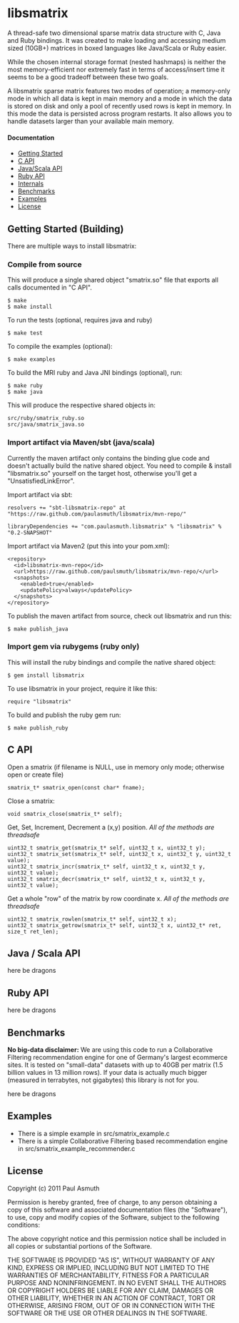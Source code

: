 libsmatrix
==========

A thread-safe two dimensional sparse matrix data structure with C, Java and Ruby bindings.
It was created to make loading and accessing medium sized (10GB+) matrices in boxed languages
like Java/Scala or Ruby easier.

While the chosen internal storage format (nested hashmaps) is neither the most memory-efficient
nor extremely fast in terms of access/insert time it seems to be a good tradeoff between these
two goals.

A libsmatrix sparse matrix features two modes of operation; a memory-only mode in which all data
is kept in main memory and a mode in which the data is stored on disk and only a pool of recently
used rows is kept in memory. In this mode the data is persisted across program restarts. It also
allows you to handle datasets larger than your available main memory.

#### Documentation

+ [Getting Started](#getting-started)
+ [C API](#c-api)
+ [Java/Scala API](#fnord)
+ [Ruby API](#ruby-api)
+ [Internals](#internals)
+ [Benchmarks](#benchmarks)
+ [Examples](#examples)
+ [License](#license)


Getting Started (Building)
--------------------------

There are multiple ways to install libsmatrix:

### Compile from source

This will produce a single shared object "smatrix.so" file that exports all calls documented
in "C API".

    $ make
    $ make install

To run the tests (optional, requires java and ruby)

    $ make test

To compile the examples (optional):

    $ make examples

To build the MRI ruby and Java JNI bindings (optional), run:

    $ make ruby
    $ make java

This will produce the respective shared objects in:

    src/ruby/smatrix_ruby.so
    src/java/smatrix_java.so

### Import artifact via Maven/sbt (java/scala)

Currently the maven artifact only contains the binding glue code and doesn't actually build
the native shared object. You need to compile & install "libsmatrix.so" yourself on the target
host, otherwise you'll get a "UnsatisfiedLinkError".

Import artifact via sbt:

    resolvers += "sbt-libsmatrix-repo" at "https://raw.github.com/paulasmuth/libsmatrix/mvn-repo/"

    libraryDependencies += "com.paulasmuth.libsmatrix" % "libsmatrix" % "0.2-SNAPSHOT"

Import artifact via Maven2 (put this into your pom.xml):

    <repository>
      <id>libsmatrix-mvn-repo</id>
      <url>https://raw.github.com/paulsmuth/libsmatrix/mvn-repo/</url>
      <snapshots>
        <enabled>true</enabled>
        <updatePolicy>always</updatePolicy>
      </snapshots>
    </repository>

To publish the maven artifact from source, check out libsmatrix and run this:

    $ make publish_java


### Import gem via rubygems (ruby only)

This will install the ruby bindings and compile the native shared object:

    $ gem install libsmatrix

To use libsmatrix in your project, require it like this:

    require "libsmatrix"

To build and publish the ruby gem run:

    $ make publish_ruby

C API
-----

Open a smatrix (if filename is NULL, use in memory only mode; otherwise open or create file)

    smatrix_t* smatrix_open(const char* fname);

Close a smatrix:

    void smatrix_close(smatrix_t* self);

Get, Set, Increment, Decrement a (x,y) position. _All of the methods are threadsafe_

    uint32_t smatrix_get(smatrix_t* self, uint32_t x, uint32_t y);
    uint32_t smatrix_set(smatrix_t* self, uint32_t x, uint32_t y, uint32_t value);
    uint32_t smatrix_incr(smatrix_t* self, uint32_t x, uint32_t y, uint32_t value);
    uint32_t smatrix_decr(smatrix_t* self, uint32_t x, uint32_t y, uint32_t value);

Get a whole "row" of the matrix by row coordinate x. _All of the methods are threadsafe_

    uint32_t smatrix_rowlen(smatrix_t* self, uint32_t x);
    uint32_t smatrix_getrow(smatrix_t* self, uint32_t x, uint32_t* ret, size_t ret_len);


Java / Scala API
----------------

here be dragons


Ruby API
--------

here be dragons


Benchmarks
----------

**No big-data disclaimer:** We are using this code to run a Collaborative Filtering
recommendation engine for one of Germany's largest ecommerce sites. It is tested on "small-data"
datasets with up to 40GB per matrix (1.5 billion values in 13 million rows). If your data is
actually much bigger (measured in terrabytes, not gigabytes) this library is not for you.

here be dragons


Examples
-------

+ There is a simple example in src/smatrix_example.c
+ There is a simple Collaborative Filtering based recommendation engine in src/smatrix_example_recommender.c


License
-------

Copyright (c) 2011 Paul Asmuth

Permission is hereby granted, free of charge, to any person obtaining a copy of this software and associated documentation files (the "Software"), to use, copy and modify copies of the Software, subject to the following conditions:

The above copyright notice and this permission notice shall be included in all copies or substantial portions of the Software.

THE SOFTWARE IS PROVIDED "AS IS", WITHOUT WARRANTY OF ANY KIND, EXPRESS OR IMPLIED, INCLUDING BUT NOT LIMITED TO THE WARRANTIES OF MERCHANTABILITY, FITNESS FOR A PARTICULAR PURPOSE AND NONINFRINGEMENT. IN NO EVENT SHALL THE AUTHORS OR COPYRIGHT HOLDERS BE LIABLE FOR ANY CLAIM, DAMAGES OR OTHER LIABILITY, WHETHER IN AN ACTION OF CONTRACT, TORT OR OTHERWISE, ARISING FROM, OUT OF OR IN CONNECTION WITH THE SOFTWARE OR THE USE OR OTHER DEALINGS IN THE SOFTWARE.
